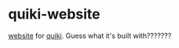 # quiki-website

[website](https://quiki.app) for [quiki](https://github.com/cooper/quiki). Guess what it's built with???????
